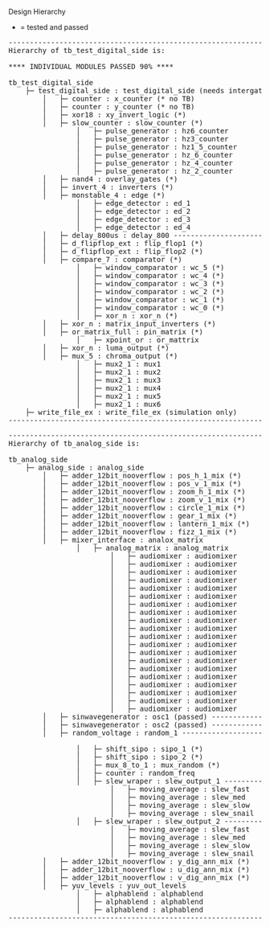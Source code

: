 Design Hierarchy
* = tested and passed
<pre>
-------------------------------------------------------------
Hierarchy of tb_test_digital_side is:
    
**** INDIVIDUAL MODULES PASSED 90% ****
    
tb_test_digital_side
    ├─ test_digital_side : test_digital_side (needs intergation TB?)
        │   ├─ counter : x_counter (* no TB)
        │   ├─ counter : y_counter (* no TB)
        │   ├─ xor18 : xy_invert_logic (*)
        │   ├─ slow_counter : slow_counter (*)
                │   ├─ pulse_generator : hz6_counter 
                │   ├─ pulse_generator : hz3_counter
                │   ├─ pulse_generator : hz1_5_counter
                │   ├─ pulse_generator : hz_6_counter
                │   ├─ pulse_generator : hz_4_counter
                │   ├─ pulse_generator : hz_2_counter
        │   ├─ nand4 : overlay_gates (*)
        │   ├─ invert_4 : inverters (*)
        │   ├─ monstable_4 : edge (*)
                │   ├─ edge_detector : ed_1 
                │   ├─ edge_detector : ed_2
                │   ├─ edge_detector : ed_3
                │   ├─ edge_detector : ed_4
        │   ├─ delay_800us : delay_800 ----------------------->(no working TB!)
        │   ├─ d_flipflop_ext : flip_flop1 (*)
        │   ├─ d_flipflop_ext : flip_flop2 (*)
        │   ├─ compare_7 : comparator (*)
                │   ├─ window_comparator : wc_5 (*)
                │   ├─ window_comparator : wc_4 (*)
                │   ├─ window_comparator : wc_3 (*)
                │   ├─ window_comparator : wc_2 (*)
                │   ├─ window_comparator : wc_1 (*)
                │   ├─ window_comparator : wc_0 (*)
                │   ├─ xor_n : xor_n (*)
        │   ├─ xor_n : matrix_input_inverters (*)
        │   ├─ or_matrix_full : pin_matrix (*)
                │   ├─ xpoint_or : or_mattrix 
        │   ├─ xor_n : luma_output (*)
        │   ├─ mux_5 : chroma_output (*)
                │   ├─ mux2_1 : mux1 
                │   ├─ mux2_1 : mux2
                │   ├─ mux2_1 : mux3
                │   ├─ mux2_1 : mux4
                │   ├─ mux2_1 : mux5
                │   ├─ mux2_1 : mux6
    ├─ write_file_ex : write_file_ex (simulation only)
-------------------------------------------------------------
</pre>
<pre>
-------------------------------------------------------------
Hierarchy of tb_analog_side is:

tb_analog_side
    ├─ analog_side : analog_side 
        │   ├─ adder_12bit_nooverflow : pos_h_1_mix (*)
        │   ├─ adder_12bit_nooverflow : pos_v_1_mix (*)
        │   ├─ adder_12bit_nooverflow : zoom_h_1_mix (*)
        │   ├─ adder_12bit_nooverflow : zoom_v_1_mix (*)
        │   ├─ adder_12bit_nooverflow : circle_1_mix (*)
        │   ├─ adder_12bit_nooverflow : gear_1_mix (*)
        │   ├─ adder_12bit_nooverflow : lantern_1_mix (*)
        │   ├─ adder_12bit_nooverflow : fizz_1_mix (*)
        │   ├─ mixer_interface : analox_matrix
                │   ├─ analog_matrix : analog_matrix 
                        │   ├─ audiomixer : audiomixer 
                        │   ├─ audiomixer : audiomixer
                        │   ├─ audiomixer : audiomixer
                        │   ├─ audiomixer : audiomixer
                        │   ├─ audiomixer : audiomixer
                        │   ├─ audiomixer : audiomixer
                        │   ├─ audiomixer : audiomixer
                        │   ├─ audiomixer : audiomixer
                        │   ├─ audiomixer : audiomixer
                        │   ├─ audiomixer : audiomixer
                        │   ├─ audiomixer : audiomixer
                        │   ├─ audiomixer : audiomixer
                        │   ├─ audiomixer : audiomixer
                        │   ├─ audiomixer : audiomixer
                        │   ├─ audiomixer : audiomixer
                        │   ├─ audiomixer : audiomixer
                        │   ├─ audiomixer : audiomixer
                        │   ├─ audiomixer : audiomixer
                        │   ├─ audiomixer : audiomixer
                        │   ├─ audiomixer : audiomixer
        │   ├─ sinwavegenerator : osc1 (passed) --------------> needs wave distort added
        │   ├─ sinwavegenerator : osc2 (passed) --------------> needs wave distort added
        │   ├─ random_voltage : random_1 --------------------------------------------> seems to get stuck in boring sinwave wave-like patterns
    
                │   ├─ shift_sipo : sipo_1 (*)
                │   ├─ shift_sipo : sipo_2 (*)
                │   ├─ mux_8_to_1 : mux_random (*)
                │   ├─ counter : random_freq
                │   ├─ slew_wraper : slew_output_1 ------------------------------------> (NOT WORKING)
                        │   ├─ moving_average : slew_fast 
                        │   ├─ moving_average : slew_med
                        │   ├─ moving_average : slew_slow
                        │   ├─ moving_average : slew_snail
                │   ├─ slew_wraper : slew_output_2 ------------------------------------> (NOT WORKING)
                        │   ├─ moving_average : slew_fast 
                        │   ├─ moving_average : slew_med
                        │   ├─ moving_average : slew_slow
                        │   ├─ moving_average : slew_snail
        │   ├─ adder_12bit_nooverflow : y_dig_ann_mix (*)
        │   ├─ adder_12bit_nooverflow : u_dig_ann_mix (*)
        │   ├─ adder_12bit_nooverflow : v_dig_ann_mix (*)
        │   ├─ yuv_levels : yuv_out_levels
                │   ├─ alphablend : alphablend 
                │   ├─ alphablend : alphablend
                │   ├─ alphablend : alphablend
-------------------------------------------------------------
</pre>
